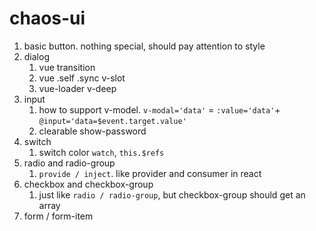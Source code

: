 # chaos-ui

1. basic button. nothing special, should pay attention to style
2. dialog
   1. vue transition
   2. vue .self .sync v-slot
   3. vue-loader v-deep
3. input
   1. how to support v-model. `v-modal='data'` = `:value='data'`+ `@input='data=$event.target.value'`
   2. clearable show-password
4. switch
   1. switch color `watch`, `this.$refs`
5. radio and radio-group
   1. `provide / inject`. like provider and consumer in react
6. checkbox and checkbox-group
   1. just like `radio / radio-group`, but checkbox-group should get an array
7. form / form-item
